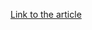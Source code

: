 [Link to the article](https://research.checkpoint.com/2025/denial-of-fuzzing-rust-in-the-windows-kernel/)
